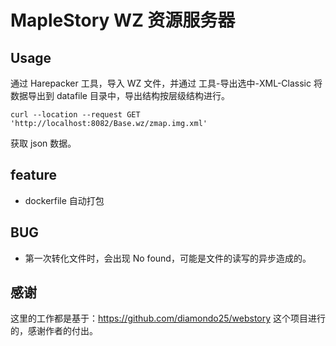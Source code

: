 # MapleStory WZ 资源服务器

## Usage

通过 Harepacker 工具，导入 WZ 文件，并通过 工具-导出选中-XML-Classic 将数据导出到 datafile 目录中，导出结构按层级结构进行。

```
curl --location --request GET 'http://localhost:8082/Base.wz/zmap.img.xml'
```

获取 json 数据。

## feature
* dockerfile 自动打包

## BUG

* 第一次转化文件时，会出现 No found，可能是文件的读写的异步造成的。


## 感谢

这里的工作都是基于：https://github.com/diamondo25/webstory 这个项目进行的，感谢作者的付出。